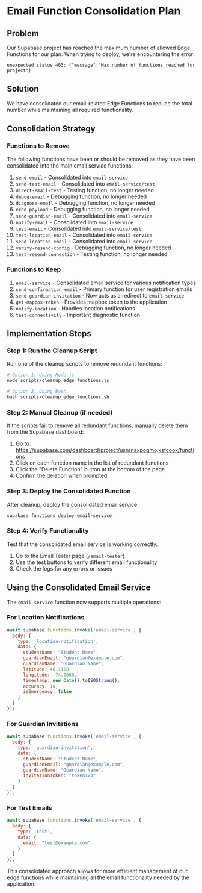 
# Email Function Consolidation Plan

## Problem
Our Supabase project has reached the maximum number of allowed Edge Functions for our plan. When trying to deploy, we're encountering the error:

```
unexpected status 403: {"message":"Max number of functions reached for project"}
```

## Solution
We have consolidated our email-related Edge Functions to reduce the total number while maintaining all required functionality.

## Consolidation Strategy

### Functions to Remove
The following functions have been or should be removed as they have been consolidated into the main email service functions:

1. `send-email` - Consolidated into `email-service`
2. `send-test-email` - Consolidated into `email-service/test`
3. `direct-email-test` - Testing function, no longer needed
4. `debug-email` - Debugging function, no longer needed
5. `diagnose-email` - Debugging function, no longer needed
6. `echo-payload` - Debugging function, no longer needed
7. `send-guardian-email` - Consolidated into `email-service`
8. `notify-email` - Consolidated into `email-service`
9. `test-email` - Consolidated into `email-service/test`
10. `test-location-email` - Consolidated into `email-service`
11. `send-location-email` - Consolidated into `email-service`
12. `verify-resend-config` - Debugging function, no longer needed
13. `test-resend-connection` - Testing function, no longer needed

### Functions to Keep
1. `email-service` - Consolidated email service for various notification types
2. `send-confirmation-email` - Primary function for user registration emails
3. `send-guardian-invitation` - Now acts as a redirect to `email-service`
4. `get-mapbox-token` - Provides mapbox token to the application
5. `notify-location` - Handles location notifications
6. `test-connectivity` - Important diagnostic function

## Implementation Steps

### Step 1: Run the Cleanup Script
Run one of the cleanup scripts to remove redundant functions:

```bash
# Option 1: Using Node.js
node scripts/cleanup_edge_functions.js

# Option 2: Using Bash
bash scripts/cleanup_edge_functions.sh
```

### Step 2: Manual Cleanup (if needed)
If the scripts fail to remove all redundant functions, manually delete them from the Supabase dashboard:

1. Go to: https://supabase.com/dashboard/project/usnrnaxpoqmojxsfcoox/functions
2. Click on each function name in the list of redundant functions
3. Click the "Delete Function" button at the bottom of the page
4. Confirm the deletion when prompted

### Step 3: Deploy the Consolidated Function
After cleanup, deploy the consolidated email service:

```bash
supabase functions deploy email-service
```

### Step 4: Verify Functionality
Test that the consolidated email service is working correctly:

1. Go to the Email Tester page (`/email-tester`)
2. Use the test buttons to verify different email functionality
3. Check the logs for any errors or issues

## Using the Consolidated Email Service

The `email-service` function now supports multiple operations:

### For Location Notifications
```javascript
await supabase.functions.invoke('email-service', {
  body: {
    type: 'location-notification',
    data: {
      studentName: "Student Name",
      guardianEmail: "guardian@example.com",
      guardianName: "Guardian Name",
      latitude: 40.7128,
      longitude: -74.0060,
      timestamp: new Date().toISOString(),
      accuracy: 10,
      isEmergency: false
    }
  }
});
```

### For Guardian Invitations
```javascript
await supabase.functions.invoke('email-service', {
  body: {
    type: 'guardian-invitation',
    data: {
      studentName: "Student Name",
      guardianEmail: "guardian@example.com",
      guardianName: "Guardian Name",
      invitationToken: "token123"
    }
  }
});
```

### For Test Emails
```javascript
await supabase.functions.invoke('email-service', {
  body: {
    type: 'test',
    data: {
      email: "test@example.com"
    }
  }
});
```

This consolidated approach allows for more efficient management of our edge functions while maintaining all the email functionality needed by the application.
